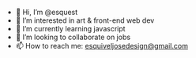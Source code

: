- 👋 Hi, I’m @esquest
- 👀 I’m interested in art & front-end web dev
- 🌱 I’m currently learning javascript
- 🤝 I’m looking to collaborate on jobs
- 📫 How to reach me: esquiveljosedesign@gmail.com

<!---
esquest/esquest is a ✨ special ✨ repository because its `README.md` (this file) appears on your GitHub profile.
You can click the Preview link to take a look at your changes.
--->
